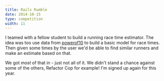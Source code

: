 ```yaml
---
title: Rails Rumble
date: 2014-10-15
type: competition
width: 11
---
```

I teamed with a fellow student to build a running race time estimator. The idea was too use data from [powerof10](http://www.thepowerof10.info/) to build a basic model for race times. Then given some times by the user we'd be able to find similar runners and make an estimate based on that.

We got *most* of that in - just not all of it. We didn't stand a chance against some of the others, Refactor Cop for example! I'm signed up again for this year.

